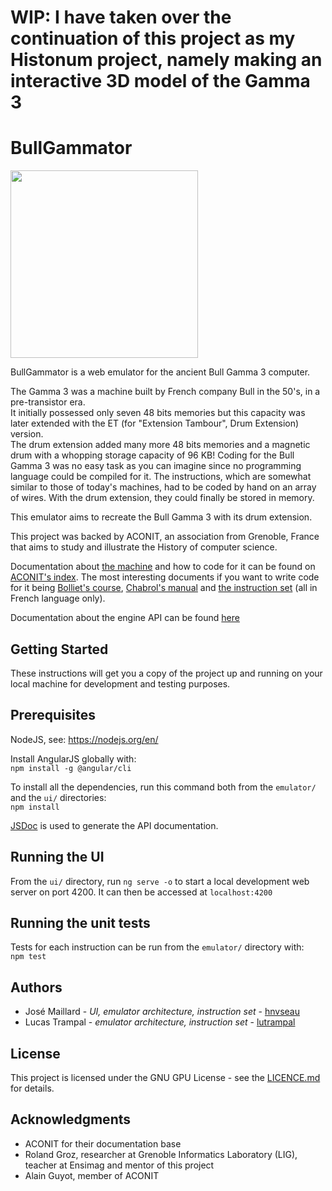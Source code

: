 # WIP: I have taken over the continuation of this project as my Histonum project, namely making an interactive 3D model of the Gamma 3 

# BullGammator
<img src="https://raw.githubusercontent.com/lutrampal/bullgammator/master/bullgammator.jpg" height="300" />

BullGammator is a web emulator for the ancient Bull Gamma 3 computer. 

The Gamma 3 was a machine built by French company Bull in the 50's, in a pre-transistor era.  
It initially possessed only seven 48 bits memories but this capacity was later extended with the ET (for "Extension Tambour", Drum Extension) version.  
The drum extension added many more 48 bits memories and a magnetic drum with a whopping storage capacity of 96 KB!
Coding for the Bull Gamma 3 was no easy task as you can imagine since no programming language could be compiled for it. The instructions, which are somewhat similar to those of today's machines, had to be coded by hand on an array of wires. With the drum extension, they could finally be stored in memory.   

This emulator aims to recreate the Bull Gamma 3 with its drum extension. 

This project was backed by ACONIT, an association from Grenoble, France that aims to study and illustrate the History of computer science.  

Documentation about [the machine](http://www.aconit.org/spip/spip.php?article246) and how to code for it can be found on [ACONIT's index](http://aconit.org/histoire/Gamma-3/Articles/). The most interesting documents if you want to write code for it being [Bolliet's course](http://aconit.org/histoire/Gamma-3/Articles/Gamma-Bolliet.pdf), [Chabrol's manual](http://aconit.org/histoire/Gamma-3/Articles/Cours_Gamma_3_Chabrol.pdf) and [the instruction set](http://aconit.org/histoire/Gamma-3/Articles/tableau-de-code.jpg) (all in French language only).  

Documentation about the engine API can be found [here](https://lutrampal.github.io/bullgammator/)

## Getting Started
These instructions will get you a copy of the project up and running on your local machine for development and testing purposes.

## Prerequisites
NodeJS, see: https://nodejs.org/en/  

Install AngularJS globally with:  
`npm install -g @angular/cli`

To install all the dependencies, run this command both from the `emulator/` and the `ui/` directories:  
`npm install`

[JSDoc](https://github.com/jsdoc3/jsdoc) is used to generate the API documentation.

## Running the UI
From the `ui/` directory, run `ng serve -o` to start a local development web server on port 4200. It can then be accessed at `localhost:4200`

## Running the unit tests
Tests for each instruction can be run from the `emulator/` directory with:  
`npm test`

## Authors 
* José Maillard - *UI, emulator architecture, instruction set* - [hnvseau](https://github.com/hnvseau)
* Lucas Trampal - *emulator architecture, instruction set* - [lutrampal](https://github.com/lutrampal) 

## License
This project is licensed under the GNU GPU License - see the [LICENCE.md](https://raw.githubusercontent.com/lutrampal/bullgammator/master/LICENSE) for details.

## Acknowledgments
* ACONIT for their documentation base
* Roland Groz, researcher at Grenoble Informatics Laboratory (LIG), teacher at Ensimag and mentor of this project
* Alain Guyot, member of ACONIT
